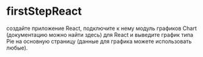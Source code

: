 # firstStepReact
cоздайте приложение React, подключите к нему модуль графиков Chart (документацию можно найти здесь) для React и выведите график типа Pie на основную страницу (данные для графика можете использовать любые).
